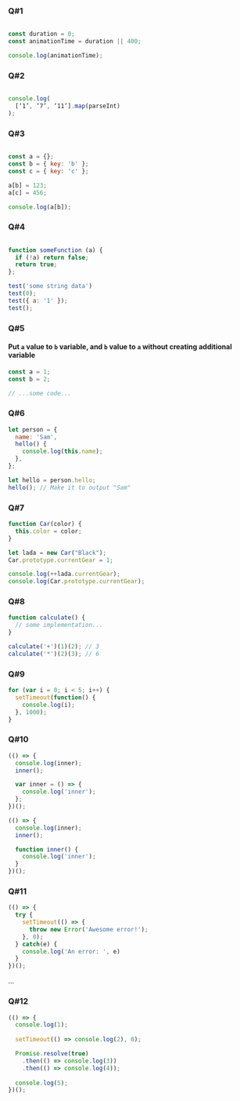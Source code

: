 ### Q#1
```javascript

const duration = 0;
const animationTime = duration || 400; 

console.log(animationTime);
```

### Q#2
```javascript

console.log(
  [‘1’, ‘7’, ‘11’].map(parseInt)
);

```

### Q#3
```javascript

const a = {};
const b = { key: 'b' };
const c = { key: 'c' };

a[b] = 123;
a[c] = 456;

console.log(a[b]);
```

### Q#4
```javascript

function someFunction (a) {
  if (!a) return false;
  return true;
};

test('some string data')
test(0);
test({ a: '1' });
test();

```



### Q#5
#### Put `a` value to `b` variable, and `b` value to `a` without creating additional variable
```javascript
const a = 1;
const b = 2;

// ...some code...

```

### Q#6
```javascript
let person = {
  name: 'Sam',
  hello() {
    console.log(this.name);
  },
};

let hello = person.hello;
hello(); // Make it to output "Sam"
```

### Q#7
```javascript
function Car(color) {
  this.color = color;
}

let lada = new Car("Black");
Car.prototype.currentGear = 1;

console.log(++lada.currentGear);
console.log(Car.prototype.currentGear);
```

### Q#8
```javascript
function calculate() {
  // some implementation...
}

calculate('+')(1)(2); // 3
calculate('*')(2)(3); // 6
```

### Q#9
```javascript
for (var i = 0; i < 5; i++) {
  setTimeout(function() {
    console.log(i);
  }, 1000);
}
```

### Q#10
```javascript
(() => {
  console.log(inner);
  inner();

  var inner = () => {
    console.log('inner');
  };
})();

(() => {
  console.log(inner);
  inner();

  function inner() {
    console.log('inner');
  }
})();
```

### Q#11
```javascript
(() => {
  try {
    setTimeout(() => {
      throw new Error('Awesome error!');
    }, 0);
  } catch(e) {
    console.log('An error: ', e)
  }
})();
```

...

### Q#12
```javascript
(() => {
  console.log(1);
 
  setTimeout(() => console.log(2), 0);

  Promise.resolve(true)
    .then(() => console.log(3))
    .then(() => console.log(4));
 
  console.log(5);
})();
```



